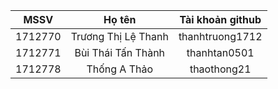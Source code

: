| MSSV  | Họ tên  | Tài khoản github  |
|:-----:|:-------:|:-----------------:|
1712770|Trương Thị Lệ Thanh|thanhtruong1712|
1712771|Bùi Thái Tấn Thành|thanhtan0501|
1712778|Thống A Thảo|thaothong21|
